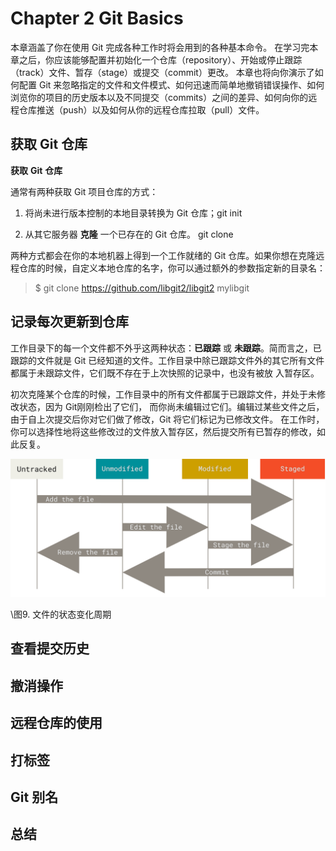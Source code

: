 # Chapter 2 **Git Basics**

本章涵盖了你在使用 Git 完成各种工作时将会用到的各种基本命令。 在学习完本章之后，你应该能够配置并初始化一个仓库（repository）、开始或停止跟踪（track）文件、暂存（stage）或提交（commit）更改。 本章也将向你演示了如何配置 Git 来忽略指定的文件和文件模式、如何迅速而简单地撤销错误操作、如何浏览你的项目的历史版本以及不同提交（commits）之间的差异、如何向你的远程仓库推送（push）以及如何从你的远程仓库拉取（pull）文件。

## **获取** **Git** **仓库**

**获取** **Git** **仓库**

通常有两种获取 Git 项目仓库的方式：

1. 将尚未进行版本控制的本地目录转换为 Git 仓库；git init 

2. 从其它服务器 **克隆** 一个已存在的 Git 仓库。 git clone 

两种方式都会在你的本地机器上得到一个工作就绪的 Git 仓库。如果你想在克隆远程仓库的时候，自定义本地仓库的名字，你可以通过额外的参数指定新的目录名：

> $ git clone https://github.com/libgit2/libgit2 mylibgit

## **记录每次更新到仓库**

工作目录下的每一个文件都不外乎这两种状态：**已跟踪** 或 **未跟踪**。简而言之，已跟踪的文件就是 Git 已经知道的文件。工作目录中除已跟踪文件外的其它所有文件都属于未跟踪文件，它们既不存在于上次快照的记录中，也没有被放 入暂存区。

 初次克隆某个仓库的时候，工作目录中的所有文件都属于已跟踪文件，并处于未修改状态，因为 Git刚刚检出了它们， 而你尚未编辑过它们。编辑过某些文件之后，由于自上次提交后你对它们做了修改，Git 将它们标记为已修改文件。 在工作时，你可以选择性地将这些修改过的文件放入暂存区，然后提交所有已暂存的修改，如此反复。

<img src="images/图片9.png" style="zoom:50%"/>

\图9. 文件的状态变化周期

## **查看提交历史**

## **撤消操作**

## **远程仓库的使用**

## **打标签**

## **Git** **别名**

## **总结**